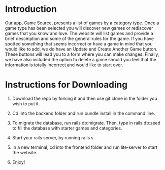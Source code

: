 # Introduction #

Our app, Game Source, presents a list of games by a category type. Once a game type has been selected you will discover new games or rediscover games that you know and love. The website will list games and provide a brief desciription and some of the general rules for the game. If you have spotted something that seems incorrect or have a game in mind that you would like to add, we do have an Update and Create Another Game button. These buttons will lead you to a form where you can make changes. Finally, we have also included the option to delete a game should you feel that the information is totally incorrect and would like to start over.

# Instructions for Downloading #

1. Download the repo by forking it and then use git clone in the folder you wish to put it. 

2. Cd into the backend folder and run bundle install in the command line. 

3. To migrate the database, run rails db:migrate. Then, type in rails db:seed to fill the database with starter games and categories. 

4. Start your rails server, by running rails s. 

5. In a new terminal, cd into the frontend folder and run lite-server to start the website. 

6. Enjoy!